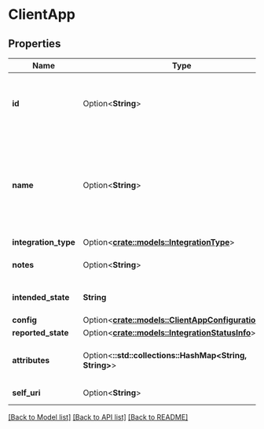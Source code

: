 # ClientApp

## Properties

Name | Type | Description | Notes
------------ | ------------- | ------------- | -------------
**id** | Option<**String**> | The globally unique identifier for the object. | [optional][readonly]
**name** | Option<**String**> | The name of the integration, used to distinguish this integration from others of the same type. | [optional][readonly]
**integration_type** | Option<[**crate::models::IntegrationType**](IntegrationType.md)> |  | [optional]
**notes** | Option<**String**> | Notes about the integration. | [optional][readonly]
**intended_state** | **String** | Configured state of the integration. | 
**config** | Option<[**crate::models::ClientAppConfigurationInfo**](ClientAppConfigurationInfo.md)> |  | [optional]
**reported_state** | Option<[**crate::models::IntegrationStatusInfo**](IntegrationStatusInfo.md)> |  | [optional]
**attributes** | Option<**::std::collections::HashMap<String, String>**> | Read-only attributes for the integration. | [optional][readonly]
**self_uri** | Option<**String**> | The URI for this object | [optional][readonly]

[[Back to Model list]](../README.md#documentation-for-models) [[Back to API list]](../README.md#documentation-for-api-endpoints) [[Back to README]](../README.md)


